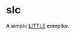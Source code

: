 # slc

A **s**imple [**L**ITTLE](https://sites.google.com/site/amitsabne/little-programming-language---grammar) **c**ompiler.
